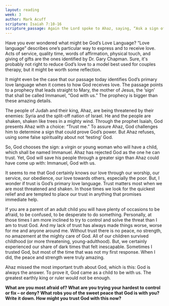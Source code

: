 ```yaml
---
layout: reading
week: 3
author: Mark Acuff
scripture: Isaiah 7:10-16
scripture_passage: Again the Lord spoke to Ahaz, saying, “Ask a sign of the Lord your God&#59; let it be deep as Sheol or high as heaven.” But Ahaz said, “I will not ask, and I will not put the Lord to the test.” Then Isaiah said, “Hear then, O house of David! Is it too little for you to weary mortals that you weary my God also? Therefore the Lord himself will give you a sign. Look, the young woman is with child and shall bear a son and shall name him Immanuel.He shall eat curds and honey by the time he knows how to refuse the evil and choose the good. For before the child knows how to refuse the evil and choose the good, the land before whose two kings you are in dread will be deserted.
---
```


Have you ever wondered what might be God’s Love Language? “Love language” describes one’s particular way to express and to receive love. Acts of service, quality time, words of affirmation, physical touch, and giving of gifts are the ones identified by Dr. Gary Chapman. Sure, it's probably not right to reduce God’s love to a model best used for couples therapy, but it might be worth some reflection.

It might even be the case that our passage today identifies God’s primary love language when it comes to how God receives love. The passage points to a prophecy that leads straight to Mary, the mother of Jesus, the ‘sign’ that shall be called Immanuel, “God with us.” The prophecy is bigger than these amazing details.

The people of Judah and their king, Ahaz, are being threatened by their enemies&#58; Syria and the split-off nation of Israel. He and the people are shaken, shaken like trees in a mighty wind. Through the prophet Isaiah, God presents Ahaz with a choice&#58; “Trust me.” To assure Ahaz, God challenges him to determine a sign that could prove God’s power. But Ahaz refuses, using some false spirituality about not ‘testing’ God.

So, God chooses the sign&#58; a virgin or young woman who will have a child, which shall be named Immanuel. Ahaz has rejected God as the one he can trust. Yet, God will save his people through a greater sign than Ahaz could have come up with&#58; Immanuel, God with us.

It seems to me that God certainly knows our love through our worship, our service, our obedience, our love towards others, especially the poor. But, I wonder if trust is God’s primary love language. Trust matters most when we are most threatened and shaken. In those times we look for the quickest relief and are tempted to place our trust in anything that promises immediate help.

If you are a parent of an adult child you will have plenty of occasions to be afraid, to be confused, to be desperate to do something. Personally, at those times I am more inclined to try to control and solve the threat than I am to trust God. And my lack of trust has always made things worse, worse for me and anyone around me. Without trust there is no peace, no strength, no amazement at the mighty care of God. All of our children survived childhood (or more threatening, young-adulthood). But, we certainly experienced our share of dark times that felt inescapable.  Sometimes I trusted God, but most of the time that was not my first response. When I did, the peace and strength were truly amazing.

Ahaz missed the most important truth about God, which is this&#58; God is always the answer. To prove it, God came as a child to be with us. The greatest earthly king or ruler would not be enough.

<b>What are you most afraid of? What are you trying your hardest to control or fix – or deny? What robs you of the sweet peace that God is with you? Write it down. How might you trust God with this now?</b>